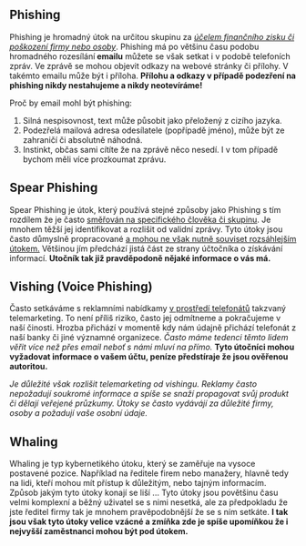 <h2>Phishing</h2>
<p>Phishing je hromadný útok na určitou skupinu za <u><i>účelem finančního 
zisku či poškození firmy nebo  osoby</i></u>. Phishing má po většinu času 
podobu hromadného rozesílání<b> emailu</b> můžete se však setkat i v 
podobě telefoních zpráv.  Ve zprávě se mohou objevit odkazy na webové 
stránky či přílohy. V takémto emailu může být i příloha. <b>Přílohu a 
odkazy v případě podezření na phishing nikdy nestahujeme a nikdy 
neotevíráme!</b>

Proč by email mohl být phishing:
<ol>
<li>Silná nespisovnost, text může působit jako přeložený z cizího 
jazyka.</li>
<li>Podezřelá mailová adresa odesílatele (popřípadě jméno), může být ze 
zahraničí či absolutně náhodná.</li>
<li>Instinkt, občas sami cítíte že na zprávě něco nesedí. I v tom případě 
bychom měli více prozkoumat zprávu.</li>
</ol>
</p>

<h2> Spear Phishing </h2>
<p>Spear Phishing je útok, který používá stejné způsoby jako Phishing s 
tím rozdílem že je často <u>směřován na specifického člověka či 
skupinu</u>.
Je mnohem těžší jej identifikovat a rozlišit od validní zprávy. Tyto útoky 
jsou často důmyslně propracované <u>a mohou ne však nutně souviset 
rozsáhlejším útokem.</u> Většinou jím předchází jistá část ze strany 
účtočníka o získávání informací. <b>Utočník tak již pravděpodoně nějaké 
informace o vás má.</b></p>

<h2>Vishing (Voice Phishing)</h2>
<p>Často setkáváme s reklamními nabídkamy <u>v prostředí telefonátů</u> 
takzvaný telemarketing. To není příliš riziko, často jej odmítneme a 
pokračujeme v naší činosti. Hrozba přichází v momentě kdy nám údajně 
přichází telefonát z naší banky či jiné významné organizece. <i>Často máme 
tedenci těmto lidem věřit více než přes email neboť s námi mluví na 
přímo.</i> <b>Tyto útočníci mohou vyžadovat informace o vašem účtu, peníze 
předstíraje že jsou ověřenou autoritou.</b>

<i>Je důležité však rozlišit telemarketing od vishingu. Reklamy často 
nepožadují soukromé informace a spíše se snaží propagovat svůj produkt či 
dělají veřejené průzkumy. Útoky se často vydávájí za důležité firmy, osoby 
a požadují vaše osobní údaje.</i></p>

<h2> Whaling</h2>
<p>Whaling je typ kybernetikého útoku, který se zaměřuje na vysoce 
postavené pozice. Například na ředitele firem nebo manažery, hlavně tedy 
na lidi, kteří mohou mít přístup k důležitým, nebo tajným informacím. 
Způsob jakým tyto útoky konají se liší ... Tyto útoky jsou povětšinu času 
velmi komplexní a běžný uživatel se s nimi nesetká, ale za předpokladu že 
jste ředitel firmy tak je mnohem pravěpodobnější že se s ním setkáte. <b>I 
tak jsou však tyto útoky velice vzácné a zmíňka zde je spíše upomíňkou že 
i nejvyšší zaměstnanci mohou být pod útokem.</b></p>

